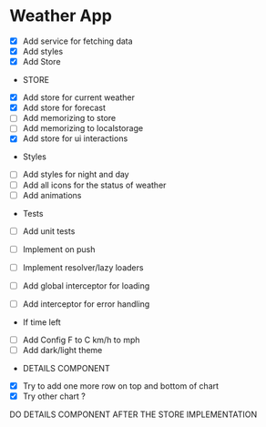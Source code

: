 # Weather App

- [x] Add service for fetching data
- [x] Add styles
- [x] Add Store
- STORE
- [x] Add store for current weather
- [x] Add store for forecast
- [ ] Add memorizing to store
- [ ] Add memorizing to localstorage
- [x] Add store for ui interactions
- Styles
- [ ] Add styles for night and day
- [ ] Add all icons for the status of weather
- [ ] Add animations
- Tests
- [ ] Add unit tests



- [ ] Implement on push
- [ ] Implement resolver/lazy loaders
- [ ] Add global interceptor for loading
- [ ] Add interceptor for error handling

- If time left
- [ ] Add Config F to C km/h to mph
- [ ] Add dark/light theme
 
- DETAILS COMPONENT
- [x] Try to add one more row on top and bottom of chart
- [x] Try other chart ?

DO DETAILS COMPONENT AFTER THE STORE IMPLEMENTATION

